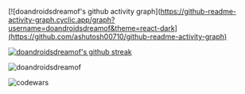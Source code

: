 
<p align="left">
</p>

[![doandroidsdreamof's github activity graph](https://github-readme-activity-graph.cyclic.app/graph?username=doandroidsdreamof&theme=react-dark](https://github.com/ashutosh00710/github-readme-activity-graph)


[![doandroidsdreamof's github streak](https://github-readme-streak-stats.herokuapp.com/?user=doandroidsdreamof&theme=blue-green)](https://github.com/doandroidsdreamof/github-readme-streak-stats)

<p><img align="center" src="https://github-readme-stats.vercel.app/api/top-langs?username=doandroidsdreamof&show_icons=true&locale=en&layout=compact" alt="doandroidsdreamof" /></p>

<p><img align="center" src="https://www.codewars.com/users/doandroidsdreamof/badges/large" alt="codewars" /></p>


